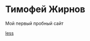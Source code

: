 

# Тимофей Жирнов
Мой первый пробный сайт 

[less](https://alews6.github.io/less/ "Эмой первый проект")
